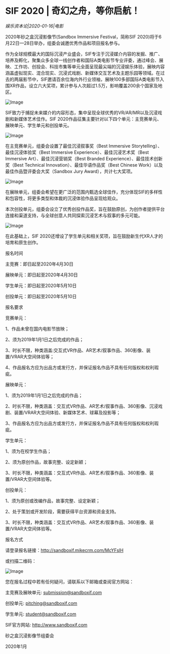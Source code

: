 # SIF 2020 | 奇幻之舟，等你启航！

*娱乐资本论|2020-01-16|电影*

2020年砂之盒沉浸影像节(Sandbox Immersive Festival，简称SIF 2020)将于6月22日—28日举办，组委会诚邀优秀作品和项目报名参与。

作为全球规模最大的国际沉浸产业盛会，SIF专注于沉浸媒介内容的发掘、推广、培养及孵化，聚集众多全球一线创作者和国际A类电影节专业评委，通过峰会、展映、工作坊、创投会、科技市集等单元全面呈现最尖端的沉浸娱乐体验，展映内容涵盖虚拟现实、混合现实、沉浸式戏剧、新媒体交互艺术及主题乐园等领域。在过去的两届影节中，SIF邀请百余位海内外行业领袖，展映100多部国际A类电影节入围XR作品，设立六大奖项，累计参与人次超过1.5万，影响覆盖200余个国家及地区。

![Image](http://static.ylzbl.com/uploads/ueditor/php/upload/image/20200116/1579148369547100.png)

SIF致力于捕捉未来媒介的内容形态，集中呈现全球优秀的VR/AR/MR以及沉浸戏剧和新媒体艺术佳作。SIF 2020作品征集主要针对以下四个单元：主竞赛单元、展映单元、学生单元和创投单元。

![Image](http://static.ylzbl.com/uploads/ueditor/php/upload/image/20200116/1579148370554419.png)

在主竞赛单元，组委会设置了最佳沉浸叙事奖（Best Immersive Storytelling）、最佳沉浸体验奖（Best Immersive Experience）、最佳沉浸艺术奖（Best Immersive Art）、最佳沉浸营销奖（Best Branded Experience）、最佳技术创新奖（Best Technical Innovation）、最佳华语作品奖（Best Chinese Work）以及最佳作品暨评委会大奖（Sandbox Jury Award），共计七大奖项。

![Image](http://static.ylzbl.com/uploads/ueditor/php/upload/image/20200116/1579148371569203.png)

在展映单元，组委会希望在更广泛的范围内甄选全球佳作，充分体现SIF的多样性和包容性，将更多类型和体裁的沉浸体验作品呈现给观众。

本次创投单元，组委会设立了优秀创投作品奖，旨在鼓励原创，为创作者提供平台连接和渠道支持，与全球创意人共同探索沉浸艺术与叙事的多元可能。

![Image](http://static.ylzbl.com/uploads/ueditor/php/upload/image/20200116/1579148372326276.png)

在此基础上，SIF 2020还增设了学生单元和相关奖项，旨在鼓励新生代XR人才的培育和原生创作。

报名时间

主竞赛：即日起至2020年4月30日

展映单元：即日起至2020年4月30日

学生单元：即日起至2020年5月10日

创投单元：即日起至2020年5月10日

报名要求

竞赛单元：

1、作品未曾在国内电影节放映；

2、须为2019年1月1日之后完成的作品；

3、时长不限，种类涵盖:交互式VR作品、AR艺术/叙事作品、360影像、装置/VRAR大空间体验等；

4、作品报名方应为出品方或发行方，并保证报名作品不具有任何版权和权利瑕疵。

展映单元：

1、须为2019年1月1日之后完成的作品；

2、时长不限，种类涵盖：交互式VR作品、AR艺术/叙事作品、360影像、沉浸戏剧、装置/VRAR大空间体验、新媒体艺术、球幕及投影等；

3、作品报名方应为出品方或发行方，并保证报名作品不具有任何版权和权利瑕疵。

学生单元：

1、须为在校学生作品；

2、须为原创作品，故事完整、设定新颖；

3、时长不限，种类涵盖：交互式VR作品、AR艺术/叙事作品、360影像、装置/VRAR大空间体验等。

创投单元：

1、须为原创或改编作品，故事完整、设定新颖；

2、处于策划或开发阶段，需要获得平台资源和资金支持。

3、时长不限，种类涵盖：交互式VR作品、AR艺术/叙事作品、360影像、装置/VRAR大空间体验等。

报名方式

请登录报名链接：http://sandboxif.mikecrm.com/McYFslH

或扫描二维码：

![Image](http://static.ylzbl.com/uploads/ueditor/php/upload/image/20200116/1579148369777681.png)

您在报名过程中若有任何疑问，请联系以下邮箱或查阅官方网站：

主竞赛及展映单元: submission@sandboxif.com

创投单元: pitching@sandboxif.com

学生单元: student@sandboxif.com

SIF官方网站: http://www.sandboxif.com

砂之盒沉浸影像节组委会

2020年1月

